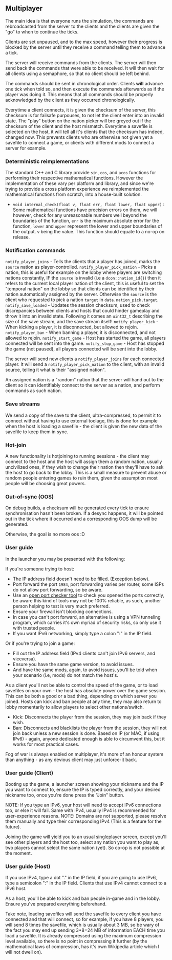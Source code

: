 ## Multiplayer

The main idea is that everyone runs the simulation, the commands are rebroadcasted from the server to the clients and the clients are given the "go" to when to continue the ticks.

Clients are set unpaused, and to the max speed, however their progress is blocked by the server until they receive a command telling them to advance a tick.

The server will receive commands from the clients. The server will then send back the commands that were able to be received. It will then wait for all clients using a semaphore, so that no client should be left behind.

The commands should be sent in chronological order. Clients **will** advance one tick when told so, and then execute the commands afterwards as if the player was doing it. This means that all commands should be properly acknowledged by the client as they occurred chronologically.

Everytime a client connects, it is given the checksum of the server, this checksum is for failsafe purpouses, to not let the client enter into an invalid state. The "play" button on the nation picker will bre greyed out if the checksum of the client and the host mismatch. Everytime a savefile is selected on the host, it will tell all it's clients that the checksum has indeed, changed now. This prevents clients who are otherwise not given yet a savefile to connect a game, or clients with different mods to connect a server for example.

### Deterministic reimplementations

The standard C++ and C library provide `sin`, `cos`, and `acos` functions for performing their respective mathematical functions. However the implementation of these vary per platform and library, and since we're trying to provide a cross platform experience we reimplemented the mathematical functions from scratch, into a house-built solution.

- `void internal_check(float v, float err, float lower, float upper)` : Some mathematical functions have precision errors on them, we will however, check for any unreasonable numbers well beyond the boundaries of the function, `err` is the maximum absolute error for the function, `lower` and `upper` represent the lower and upper boundaries of the output. `v` being the value. This function should equate to a no-op on release.

### Notification commands

`notify_player_joins` - Tells the clients that a player has joined, marks the `source` nation as player-controlled.
`notify_player_pick_nation` - Picks a nation, this is useful for example on the lobby where players are switching nations constantly, IF the `source` is invalid (i.e a `dcon::nation_id{}`) then it refers to the current local player nation of the client, this is useful to set the "temporal nation" on the lobby so that clients can be identified by their nation automatically assigned by the server. Otherwise the `source` is the client who requested to pick a nation `target` in `data.nation_pick.target`.
`notify_save_loaded` - Updates the session checksum, used to check discrepancies between clients and hosts that could hinder gameplay and throw it into an invalid state. Following it comes an `uint32_t` describing the size of the save stream, and the save stream itself!
`notify_player_kick` - When kicking a player, it is disconnected, but allowed to rejoin.
`notify_player_ban` - When banning a player, it is disconnected, and not allowed to rejoin.
`notify_start_game` - Host has started the game, all players connected will be sent into the game.
`notify_stop_game` - Host has stopped the game (not paused), all players connected will be sent into the lobby.

The server will send new clients a `notify_player_joins` for each connected player. It will send a `notify_player_pick_nation` to the client, with an invalid source, telling it what is their "assigned nation".

An assigned nation is a "random" nation that the server will hand out to the client so it can identifiably connect to the server as a nation, and perform commands as such nation.

### Save streams

We send a copy of the save to the client, ultra-compressed, to permit it to connect without having to use external toolage, this is done for example when the host is loading a savefile - the client is given the new data of the savefile to keep them in sync.

### Hot-join

A new functionality is hotjoining to running sessions - the client may connect to the host and the host will assign them a random nation, usually uncivilized ones, if they wish to change their nation then they'll have to ask the host to go back to the lobby. This is a small measure to prevent abuse or random people entering games to ruin them, given the assumption most people will be choosing great powers.

### Out-of-sync (OOS)

On debug builds, a checksum will be generated every tick to ensure synchronisation hasn't been broken. If a desync happens, it will be pointed out in the tick where it occurred and a corresponding OOS dump will be generated.

Otherwise, the goal is no more oos :D

### User guide

In the launcher you may be presented with the following:

If you're someone trying to host:
* The IP address field doesn't need to be filled. (Exception below).
* Port forward the port `1984`, port forwarding varies per router, some ISPs do not allow port forwarding, so be aware.
* Use an [open port checker tool](https://www.yougetsignal.com/tools/open-ports/) to check you opened the ports correctly, be aware this kind of tools may not be 100% reliable, as such, another person helping to test is very much preferred.
* Ensure your firewall isn't blocking connections.
* In case you can't port forward, an alternative is using a VPN tunneling program, which carries it's own myriad of security risks, so only use it with trusted people.
* If you want IPv6 networking, simply type a colon ":" in the IP field.

Or if you're trying to join a game:
* Fill out the IP address field (IPv4 clients can't join IPv6 servers, and viceversa).
* Ensure you have the same game version, to avoid issues.
* And have the same mods, again, to avoid issues, you'll be told when your scenario (i.e, mods) do not match the host's.

As a client you'll not be able to control the speed of the game, or to load savefiles on your own - the host has absolute power over the game session. This can be both a good or a bad thing, depending on which server you joined. Hosts can kick and ban people at any time, they may also return to lobby momentarily to allow players to select other nations/switch.

* Kick: Disconnects the player from the session, they may join back if they wish.
* Ban: Disconnects and blacklists the player from the session, they will not join back unless a new session is done. Based on IP (or MAC, if using IPv6) - again, anyone dedicated enough is able to circumvent this, but it works for most practical cases.

Fog of war is always enabled on multiplayer, it's more of an honour system than anything - as any devious client may just unforce-it back.

### User guide (Client)

Booting up the game, a launcher screen showing your nickname and the IP you want to connect to, ensure the IP is typed correctly, and your desired nickname too, once you're done press the "Join" button.

NOTE: If you type an IPv6, your host will need to accept IPv6 connections too, or else it will fail. Same with IPv4, usually IPv4 is recommended for user-experience reasons.
NOTE: Domains are not supported, please resolve them manually and type their corresponding IPv4 (This is a feature for the future).

Joining the game will yield you to an usual singleplayer screen, except you'll see other players and the host too, select any nation you want to play as, two players cannot select the same nation (yet). So co-op is not possible at the moment.

### User guide (Host)

If you use IPv4, type a dot "." in the IP field, if you are going to use IPv6, type a semicolon ":" in the IP field. Clients that use IPv4 cannot connect to a IPv6 host.

As a host, you'll be able to kick and ban people in-game and in the lobby. Ensure you've prepared everything beforehand.

Take note, loading savefiles will send the savefile to every client you have connected and that will connect, so for example, if you have 8 players, you will send 8 times the savefile, which is usually about 3 MB, so be wary of the fact you may end up sending 3*8=24 MB of information EACH time you load a savefile. It is already compressed using the maximum compression level available, so there is no point in compressing it further (by the mathematical laws of compression, has it's own Wikipedia article which I will not dwell on).

